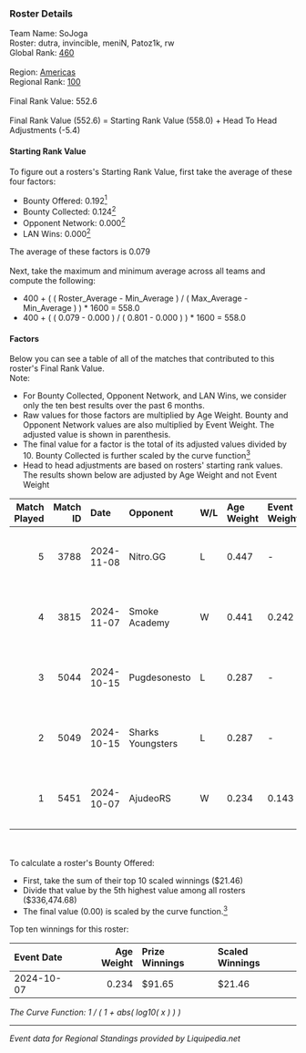### Roster Details<br />
Team Name: SoJoga<br />
Roster: dutra, invincible, meniN, Patoz1k, rw<br />
Global Rank: [460](../standings_global.md)<br />
<br />
Region: [Americas]( ../standings_americas.md)<br />
Regional Rank: [100]( ../standings_americas.md)<br />
<br />
Final Rank Value:  552.6<br />
<br />
Final Rank Value (552.6) = Starting Rank Value (558.0) + Head To Head Adjustments (-5.4)<br />

#### Starting Rank Value<br />
To figure out a rosters's Starting Rank Value, first take the average of these four factors:<br />
- Bounty Offered: 0.192[<sup>1</sup>](#table2)
- Bounty Collected: 0.124[<sup>2</sup>](#table1)
- Opponent Network: 0.000[<sup>2</sup>](#table1)
- LAN Wins: 0.000[<sup>2</sup>](#table1)

The average of these factors is 0.079<br />
<br />
Next, take the maximum and minimum average across all teams and compute the following:<br />
- 400 + ( ( Roster_Average - Min_Average ) / ( Max_Average - Min_Average ) ) * 1600 = 558.0
- 400 + ( ( 0.079 - 0.000 ) / ( 0.801 - 0.000 ) ) * 1600 = 558.0


#### Factors<br />
Below you can see a table of all of the matches that contributed to this roster's Final Rank Value.<br />
Note:<br />

- For Bounty Collected, Opponent Network, and LAN Wins, we consider only the ten best results over the past 6 months.
- Raw values for those factors are multiplied by Age Weight. Bounty and Opponent Network values are also multiplied by Event Weight. The adjusted value is shown in parenthesis.
- The final value for a factor is the total of its adjusted values divided by 10. Bounty Collected is further scaled by the curve function[<sup>3</sup>](#curveFunction)
- Head to head adjustments are based on rosters' starting rank values. The results shown below are adjusted by Age Weight and not Event Weight
<span id="table1"></span><br />


| Match Played | Match ID | Date       | Opponent          | W/L | Age Weight | Event Weight | Bounty Collected | Opponent Network | LAN Wins  | H2H Adj. | Roster                                  |
| -: | -: | :- | :- | :- | :- | :- | :- | :- | :- | -: | :- |
|            5 |     3788 | 2024-11-08 | Nitro.GG          | L   | 0.447      | -            | -                | -                | -         |    -4.57 | dutra, invincible, meniN, Patoz1k, rw   |
|            4 |     3815 | 2024-11-07 | Smoke Academy     | W   | 0.441      | 0.242        | 0.000 (0.000)    | 0.000 (0.000)    | 0 (0.000) |     4.07 | dutra, invincible, meniN, Patoz1k, rw   |
|            3 |     5044 | 2024-10-15 | Pugdesonesto      | L   | 0.287      | -            | -                | -                | -         |    -3.62 | dudinho, invincible, meniN, Patoz1k, rw |
|            2 |     5049 | 2024-10-15 | Sharks Youngsters | L   | 0.287      | -            | -                | -                | -         |    -4.30 | dudinho, invincible, meniN, Patoz1k, rw |
|            1 |     5451 | 2024-10-07 | AjudeoRS          | W   | 0.234      | 0.143        | 0.000 (0.000)    | 0.000 (0.000)    | 0 (0.000) |     2.98 | dudinho, invincible, meniN, Patoz1k, rw |

<br />
<span id="table2"></span><br />
To calculate a roster's Bounty Offered:<br />

- First, take the sum of their top 10 scaled winnings ($21.46)
- Divide that value by the 5th highest value among all rosters ($336,474.68)
- The final value (0.00) is scaled by the curve function.[<sup>3</sup>](#curveFunction)

Top ten winnings for this roster:<br />

| Event Date | Age Weight | Prize Winnings | Scaled Winnings |
| :- | -: | :- | :- |
| 2024-10-07 |      0.234 | $91.65         | $21.46          |


<span id="curveFunction"></span>_The Curve Function: 1 / ( 1 + abs( log10( x ) ) )_<br />

---
_Event data for Regional Standings provided by Liquipedia.net_<br />
